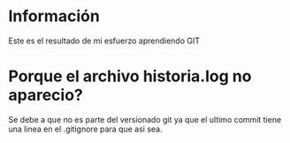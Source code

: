 # Información
Este es el resultado de mi esfuerzo aprendiendo GIT

# Porque el archivo historia.log no aparecio?
Se debe a que no es parte del versionado git ya que el ultimo commit tiene una linea en el .gitignore para que asi sea.
